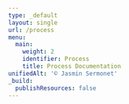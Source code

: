 ```yaml
---
type: _default
layout: single
url: /process
menu:
  main:
    weight: 2
    identifier: Process
    title: Process Documentation
unifiedAlt: '© Jasmin Sermonet'
_build:
  publishResources: false
---
```

